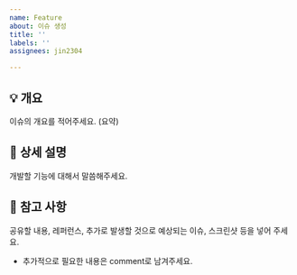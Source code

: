 ```yaml
---
name: Feature
about: 이슈 생성
title: ''
labels: ''
assignees: jin2304

---
```


## 💡 개요
이슈의 개요를 적어주세요.
(요약)

## 🤩 상세 설명
개발할 기능에 대해서 말씀해주세요.

## 📖 참고 사항
공유할 내용, 레퍼런스, 추가로 발생할 것으로 예상되는 이슈, 스크린샷 등을 넣어 주세요.
- 추가적으로 필요한 내용은 comment로 남겨주세요.
